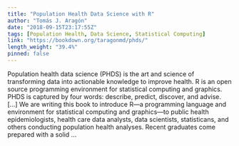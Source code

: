 ```yaml
---
title: "Population Health Data Science with R"
author: "Tomás J. Aragón"
date: "2018-09-15T23:17:55Z"
tags: [Population Health, Data Science, Statistical Computing]
link: "https://bookdown.org/taragonmd/phds/"
length_weight: "39.4%"
pinned: false
---
```


Population health data science (PHDS) is the art and science of transforming data into actionable knowledge to improve health. R is an open source programming environment for statistical computing and graphics. PHDS is captured by four words: describe, predict, discover, and advise. [...] We are writing this book to introduce R—a programming language and environment for statistical computing and graphics—to public health epidemiologists, health care data analysts, data scientists, statisticans, and others conducting population health analyses. Recent graduates come prepared with a solid ...
